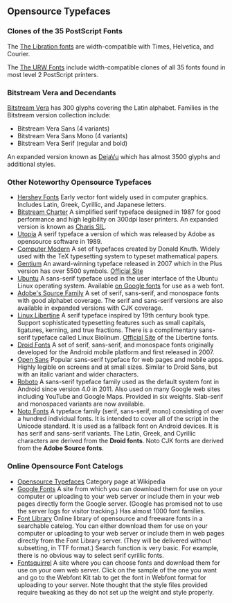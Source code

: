 ## Opensource Typefaces

### Clones of the 35 PostScript Fonts

The <a href="../standard/#liberation-fonts-and-derivatives">The Libration
fonts</a> are width-compatible with Times, Helvetica, and Courier.

The <a href="../standard/#the-urw-fonts-and-gnu-freefont">The URW Fonts</a>
include width-compatible clones of all 35 fonts found in most level 2 PostScript
printers.

### Bitstream Vera and Decendants

[Bitstream Vera](https://www.gnome.org/fonts/)
has 300 glyphs covering the Latin alphabet. Families in the Bitstream
version collection include:

* Bitstream Vera Sans (4 variants)
* Bitstream Vera Sans Mono (4 variants)
* Bitstream Vera Serif (regular and bold)

An expanded version known as [DejaVu](https://dejavu-fonts.github.io/)
which has almost 3500 glyphs and additional styles.

### Other Noteworthy Opensource Typefaces

* [Hershey Fonts](https://en.wikipedia.org/wiki/Hershey_fonts)
  Early vector font widely used in computer graphics. Includes Latin,
  Greek, Cyrillic, and Japanese letters.
* [Bitstream Charter](https://en.wikipedia.org/wiki/Bitstream_Charter)
  A simplified serif typeface designed in 1987 for good performance
  and high legibility on 300dpi laser printers. An expanded version
  is known as [Charis SIL](https://en.wikipedia.org/wiki/Charis_SIL).
* [Utopia](https://en.wikipedia.org/wiki/Utopia_(typeface))
  A serif typeface a version of which was released by Adobe as opensource
  software in 1989.
* [Computer Modern](https://en.wikipedia.org/wiki/Computer_Modern)
  A set of typefaces created by Donald Knuth. Widely used with the TeX
  typesetting system to typeset mathematical papers.
* [Gentium](https://en.wikipedia.org/wiki/Gentium)
  An award-winning typeface released in 2007 which in the Plus version
  has over 5500 symbols. [Official Site](https://software.sil.org/gentium/)
* [Ubuntu](https://en.wikipedia.org/wiki/Ubuntu_(typeface))
  A sans-serif typeface used in the user interface of the Ubuntu Linux
  operating system. Available [on Google fonts](https://fonts.google.com/?query=ubuntu)
  for use as a web font.
* [Adobe's Source Family](https://en.wikipedia.org/wiki/Source_Sans_Pro)
  A set of serif, sans-serif, and monospace fonts with good alphabet coverage.
  The serif and sans-serif versions are also available in expanded versions
  with CJK coverage.
* [Linux Libertine](https://en.wikipedia.org/wiki/Linux_Libertine)
  A serif typeface inspired by 19th century book type. Support
  sophisticated typesetting features such as small capitals, ligatures,
  kerning, and true fractions. There is a complimentary sans-serif
  typeface called Linux Biolinum.
  [Official Site](http://libertine-fonts.org/) of the Libertine fonts.
* [Droid Fonts](https://en.wikipedia.org/wiki/Droid_fonts)
  A set of serif, sans-serif, and monospace fonts originally developed for the
  Android mobile platform and first released in 2007.
* [Open Sans](https://en.wikipedia.org/wiki/Open_Sans)
  Popular sans-serif typeface for web pages and mobile apps. Highly legible on screens
  and at small sizes. Similar to Droid Sans, but with an italic variant
  and wider characters.
* [Roboto](https://en.wikipedia.org/wiki/Roboto)
  A sans-serif typeface family used as the default system font in Android since
  version 4.0 in 2011. Also used on many Google web sites including YouTube and
  Google Maps. Provided in six weights. Slab-serif and monospaced variants
  are now available.
* [Noto Fonts](https://en.wikipedia.org/wiki/Noto_fonts)
  A typeface family (serif, sans-serif, mono) consisting of over a hundred
  individual fonts. It is intended to cover all of the script in the Unicode
  standard. It is used as a fallback font on Android devices. It is has serif
  and sans-serif variants. The Latin, Greek, and Cyrillic characters are
  derived from the <b>Droid fonts</b>. Noto CJK fonts are derived from the
  <b>Adobe Source fonts</b>.

### Online Opensource Font Catelogs

* [Opensource Typefaces](https://en.wikipedia.org/wiki/Category:Open-source_typefaces)
  Category page at Wikipedia
* [Google Fonts](https://fonts.google.com/)
  A site from which you can
  download them for use on your computer or uploading to your web server or
  include them in your web pages directly form the Google server. (Google
  has promised not to use the server logs for visitor tracking.)
  Has almost 1000 font families.
* [Font Library](https://fontlibrary.org/)
  Online library of opensource and freeware fonts in a searchable catelog.
  You can either download them for use on your computer or uploading
  to your web server or include them in web pages directly from the Font
  Library server. (They will be delivered without subsetting, in TTF format.)
  Search function is very basic. For example, there is no obvious way
  to select serif cyrillic fonts.
* [Fontsquirrel](https://www.fontsquirrel.com/)
  A site where you can choose fonts and download them for use on your own web
  server. Click on the sample of the one you want and go to the Webfont Kit tab
  to get the font in Webfont format for uploading to your server. Note
  thought that the style files provided require tweaking as they do not
  set up the weight and style properly.

